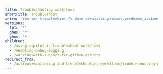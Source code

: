 ```yaml
---
title: Troubleshooting workflows
shortTitle: Troubleshoot
intro: 'You can troubleshoot {% data variables.product.prodname_actions %} workflows by using tools like debug logging.'
versions:
  fpt: '*'
  ghes: '*'
  ghec: '*'
children:
  - /using-copilot-to-troubleshoot-workflows
  - /enabling-debug-logging
  - /working-with-support-for-github-actions
redirect_from:
  - /actions/monitoring-and-troubleshooting-workflows/troubleshooting-workflows
---
```

